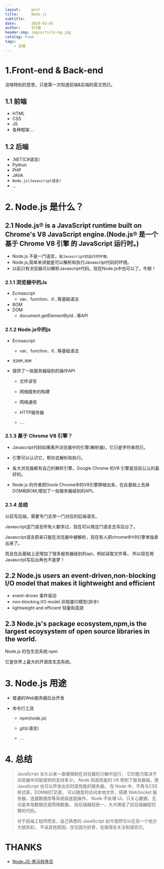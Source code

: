 ```yaml
---
layout:     post
title:      Node.js
subtitle:   
date:       2020-03-05
author:     5只猫
header-img: img/article-bg.jpg
catalog: true
tags:
    - 后端
---
```


# 1.Front-end & Back-end 

没啥特别的意思，只是第一次知道前端&后端的英文而已。

## 1.1 前端

- HTML
- CSS
- JS
- 各种框架....

## 1.2 后端

- .NET(C#语言)
- Python
- PHP
- JAVA
- `Node.js(Javascript语言)`
- ...

# 2. Node.js 是什么？

## 2.1 Node.js® is a JavaScript runtime built on Chrome's V8 JavaScript engine.(Node.js® 是一个基于 Chrome V8 引擎 的 JavaScript 运行时。)

- Node.js 不是一门语言，`是Javascript的运行时环境。`
- Node.js,简单来讲就是可以解析和执行Javascript代码的环境。
- 以前只有浏览器可以解析Javascript代码，现在Node.js中也可以了。牛掰！

### 2.1.1 浏览器中的Js

- Ecmascript
  - var、function、if...等基础语法
- BOM
- DOM
  - document.getElementById...等API

### 2.1.2 Node.js中的js

- Ecmascript

  - var、function、if...等基础语法

-  `无DOM,BOM`

-  提供了一些服务器级别的操作API
  
   - 文件读写

   - 网络服务的构建

   - 网络通信

   - HTTP服务器

   - ....

### 2.1.3 基于 Chrome V8 引擎？

- Javascript代码如果离开浏览器中的引擎(解析器)，它只是字符串而已。

- 引擎可以认识它，帮你去解析和执行。

- 各大浏览器都有自己的解析引擎，Google Chrome 的V8 引擎是目前公认的最好的。

- Node.js 的作者把Goole Chrome中的V8引擎移植出来，在此基础上去掉DOM和BOM,增加了一些服务器级别的API。

###  2.1.4 总结

以前写后端，需要专门去学一门对应的后端语言。

Javascript这门语言所有人都学过，现在可以用这门语言去写后台了。

Javascript语言原来只能在浏览器中被解析，现在有人把chrome中V8引擎单独拿出来了。

而且在此基础上还增加了很多服务器级别的api，例如读取文件等，
所以现在用Javascript写后台再也不是梦！


## 2.2 Node.js users an event-driven,non-blocking I/O model that makes it lightweight and efficient 

- event-driven 事件驱动
- non-blocking I/O model 非阻塞IO模型(异步)
- lightweight and efficient 轻量和高效

## 2.3 Node.js's package ecosystem,npm,is the largest ecoysystem of open source libraries in the world.

Node.js 的包生态系统:npm

它是世界上最大的开源库生态系统。


# 3. Node.js 用途

- 普通的Web服务器后台开发

-  命令行工具

    -  npm(node.js)

    -  git(c语言)

    -  ....

# 4. 总结
> JavaScript 长久以来一直被限制在浏览器的沙箱中运行， 它的能力取决于浏览器中间层提供的支持多少。 Node 将高性能的 V8 带到了服务器端，使 JavaScript 也可以开发出实时高性能的服务器。 在 Node 中，不再与CSS样式表，DOM树打交道， 可以随意的访问本地文件，搭建 WebSocket 服务器，连接数据库等系统级底层操作。 Node 不处理 UI，只关心数据，无论是本地数据还是网络数据。 前后端编程统一，大大降低了前后端编程切换的代码。
>
> 对于前端工程师而言，自己熟悉的 JavaScript 如今竟然可以在另一个地方大放异彩， 不谈其他原因，仅仅因为好奇，也值得去关注和探究它。


# THANKS

- [Node.JS-黑马程序员](https://www.bilibili.com/video/av27670326?p=9)
